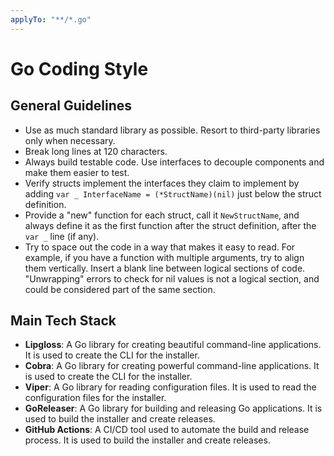 ```yaml
---
applyTo: "**/*.go"
---
```


# Go Coding Style

## General Guidelines

- Use as much standard library as possible. Resort to third-party libraries only when necessary.
- Break long lines at 120 characters.
- Always build testable code. Use interfaces to decouple components and make them easier to test.
- Verify structs implement the interfaces they claim to implement by adding `var _ InterfaceName = (*StructName)(nil)`
  just below the struct definition.
- Provide a "new" function for each struct, call it `NewStructName`, and always define it as the first function
  after the struct definition, after the `var _` line (if any).
- Try to space out the code in a way that makes it easy to read.
  For example, if you have a function with multiple arguments, try to align them vertically.
  Insert a blank line between logical sections of code. "Unwrapping" errors to check for nil values is not a logical section,
  and could be considered part of the same section.

## Main Tech Stack

- **Lipgloss**: A Go library for creating beautiful command-line applications. It is used to create the CLI for the installer.
- **Cobra**: A Go library for creating powerful command-line applications. It is used to create the CLI for the installer.
- **Viper**: A Go library for reading configuration files. It is used to read the configuration files for the installer.
- **GoReleaser**: A Go library for building and releasing Go applications. It is used to build the installer and create releases.
- **GitHub Actions**: A CI/CD tool used to automate the build and release process. It is used to build the installer and create releases.
